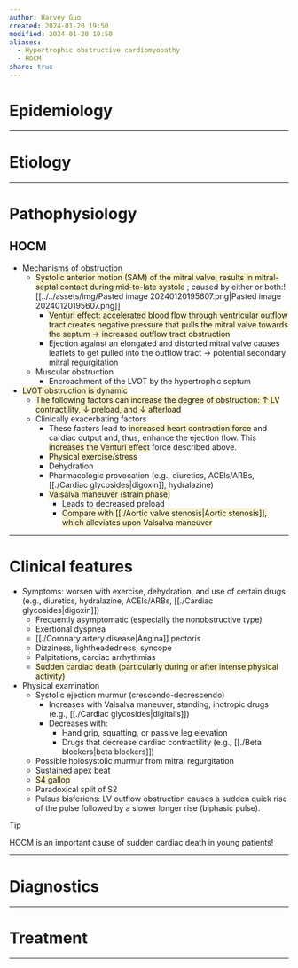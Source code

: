 ```yaml
---
author: Harvey Guo
created: 2024-01-20 19:50
modified: 2024-01-20 19:50
aliases:
  - Hypertrophic obstructive cardiomyopathy
  - HOCM
share: true
---
```


# Epidemiology


---
# Etiology


---
# Pathophysiology
## HOCM
- Mechanisms of obstruction
	- <span style="background:rgba(240, 200, 0, 0.2)">Systolic anterior motion (SAM) of the mitral valve, results in mitral-septal contact during mid-to-late systole</span> ; caused by either or both:![[../../assets/img/Pasted image 20240120195607.png|Pasted image 20240120195607.png]]
		- <span style="background:rgba(240, 200, 0, 0.2)">Venturi effect: accelerated blood flow through ventricular outflow tract creates negative pressure that pulls the mitral valve towards the septum → increased outflow tract obstruction</span>
		- Ejection against an elongated and distorted mitral valve causes leaflets to get pulled into the outflow tract → potential secondary mitral regurgitation 
	- Muscular obstruction
		- Encroachment of the LVOT by the hypertrophic septum
- <span style="background:rgba(240, 200, 0, 0.2)">LVOT obstruction is dynamic </span>
	- <span style="background:rgba(240, 200, 0, 0.2)">The following factors can increase the degree of obstruction: ↑ LV contractility, ↓ preload, and ↓ afterload </span>
	- Clinically exacerbating factors 
		- These factors lead to <span style="background:rgba(240, 200, 0, 0.2)">increased heart contraction force</span> and cardiac output and, thus, enhance the ejection flow. This <span style="background:rgba(240, 200, 0, 0.2)">increases the Venturi effect</span> force described above.
		- <span style="background:rgba(240, 200, 0, 0.2)">Physical exercise/stress</span>
		- Dehydration
		- Pharmacologic provocation (e.g., diuretics, ACEIs/ARBs, [[./Cardiac glycosides|digoxin]], hydralazine)
		- <span style="background:rgba(240, 200, 0, 0.2)">Valsalva maneuver (strain phase)</span>
			- Leads to decreased preload
			- <span style="background:rgba(240, 200, 0, 0.2)">Compare with [[./Aortic valve stenosis|Aortic stenosis]], which alleviates upon Valsalva maneuver</span>

---
# Clinical features
- Symptoms: worsen with exercise, dehydration, and use of certain drugs (e.g., diuretics, hydralazine, ACEIs/ARBs, [[./Cardiac glycosides|digoxin]])
	- Frequently asymptomatic (especially the nonobstructive type)
	- Exertional dyspnea
	- [[./Coronary artery disease|Angina]] pectoris 
	- Dizziness, lightheadedness, syncope
	- Palpitations, cardiac arrhythmias
	- <span style="background:rgba(240, 200, 0, 0.2)">Sudden cardiac death (particularly during or after intense physical activity)</span>
- Physical examination 
	- Systolic ejection murmur (crescendo-decrescendo)  
		- Increases with Valsalva maneuver, standing, inotropic drugs (e.g., [[./Cardiac glycosides|digitalis]]) 
		- Decreases with:
			- Hand grip, squatting, or passive leg elevation
			- Drugs that decrease cardiac contractility (e.g., [[./Beta blockers|beta blockers]])
	- Possible holosystolic murmur from mitral regurgitation
	- Sustained apex beat
	- <span style="background:rgba(240, 200, 0, 0.2)">S4 gallop</span>
	- Paradoxical split of S2 
	- Pulsus bisferiens: LV outflow obstruction causes a sudden quick rise of the pulse followed by a slower longer rise (biphasic pulse).

>[!tip] 
>HOCM is an important cause of sudden cardiac death in young patients!

---
# Diagnostics


---
# Treatment


---
